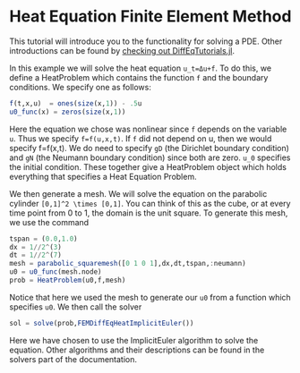 # Heat Equation Finite Element Method

This tutorial will introduce you to the functionality for solving a PDE. Other
introductions can be found by [checking out DiffEqTutorials.jl](https://github.com/JuliaDiffEq/DiffEqTutorials.jl).

In this example we will solve the heat equation ``u_t=Δu+f``. To do this, we define
a HeatProblem which contains the function ``f`` and the boundary conditions. We
specify one as follows:

```julia
f(t,x,u)  = ones(size(x,1)) - .5u
u0_func(x) = zeros(size(x,1))
```

Here the equation we chose was nonlinear since ``f`` depends on the variable ``u``.
Thus we specify `f=f(u,x,t)`. If ``f`` did not depend on u, then we would specify f=f(x,t).
We do need to specify ``gD`` (the Dirichlet boundary condition) and ``gN`` (the Neumann
boundary condition) since both are zero. ``u_0`` specifies the initial condition. These together
give a HeatProblem object which holds everything that specifies a Heat Equation Problem.

We then generate a mesh. We will solve the equation on the parabolic cylinder
``[0,1]^2 \times [0,1]``. You can think of this as the cube, or at every time point from 0
to 1, the domain is the unit square. To generate this mesh, we use the command

```julia
tspan = (0.0,1.0)
dx = 1//2^(3)
dt = 1//2^(7)
mesh = parabolic_squaremesh([0 1 0 1],dx,dt,tspan,:neumann)
u0 = u0_func(mesh.node)
prob = HeatProblem(u0,f,mesh)
```  

Notice that here we used the mesh to generate our `u0` from a function which specifies
`u0`. We then call the solver

```julia
sol = solve(prob,FEMDiffEqHeatImplicitEuler())
```

Here we have chosen to use the ImplicitEuler algorithm to solve the equation. Other algorithms
and their descriptions can be found in the solvers part of the documentation.
